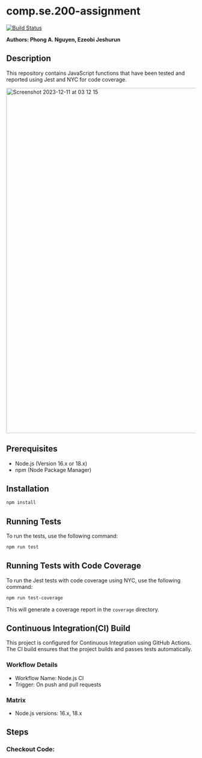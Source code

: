 # comp.se.200-assignment

[![Build Status](https://github.com/panyen/comp.se.200-assignment/workflows/Node.js%20CI/badge.svg)](https://github.com/panyen/comp.se.200-assignment/actions)

**Authors: Phong A. Nguyen, Ezeobi Jeshurun**

## Description

This repository contains JavaScript functions that have been tested and reported using Jest and NYC for code coverage.

<img width="915" alt="Screenshot 2023-12-11 at 03 12 15" src="https://github.com/panyen/comp.se.200-assignment/assets/138178316/7e39d878-b364-45c9-a2a8-439b3b2103db">

## Prerequisites

- Node.js (Version 16.x or 18.x)
- npm (Node Package Manager)

## Installation

```bash
npm install

```

## Running Tests

To run the tests, use the following command:

```bash
npm run test

```

## Running Tests with Code Coverage

To run the Jest tests with code coverage using NYC, use the following command:

```bash
npm run test-coverage

```
This will generate a coverage report in the `coverage` directory.

## Continuous Integration(CI) Build

This project is configured for Continuous Integration using GitHub Actions. The CI build ensures that the project builds and passes tests automatically.

### Workflow Details

* Workflow Name: Node.js CI
* Trigger: On push and pull requests

### Matrix

* Node.js versions: 16.x, 18.x

## Steps

### Checkout Code:


